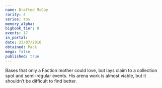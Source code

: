 ```yaml
---
name: Drafted McCoy
rarity: 4
series: tos
memory_alpha:
bigbook_tier: 8
events: 17
in_portal:
date: 22/07/2016
obtained: Pack
mega: false
published: true
---
```


Bases that only a Faction mother could love, but lays claim to a collection spot and semi-regular events. His arena work is almost viable, but it shouldn’t be difficult to find better.
